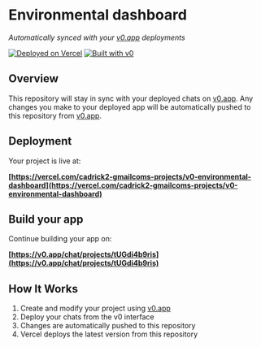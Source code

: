 # Environmental dashboard

*Automatically synced with your [v0.app](https://v0.app) deployments*

[![Deployed on Vercel](https://img.shields.io/badge/Deployed%20on-Vercel-black?style=for-the-badge&logo=vercel)](https://vercel.com/cadrick2-gmailcoms-projects/v0-environmental-dashboard)
[![Built with v0](https://img.shields.io/badge/Built%20with-v0.app-black?style=for-the-badge)](https://v0.app/chat/projects/tUGdi4b9ris)

## Overview

This repository will stay in sync with your deployed chats on [v0.app](https://v0.app).
Any changes you make to your deployed app will be automatically pushed to this repository from [v0.app](https://v0.app).

## Deployment

Your project is live at:

**[https://vercel.com/cadrick2-gmailcoms-projects/v0-environmental-dashboard](https://vercel.com/cadrick2-gmailcoms-projects/v0-environmental-dashboard)**

## Build your app

Continue building your app on:

**[https://v0.app/chat/projects/tUGdi4b9ris](https://v0.app/chat/projects/tUGdi4b9ris)**

## How It Works

1. Create and modify your project using [v0.app](https://v0.app)
2. Deploy your chats from the v0 interface
3. Changes are automatically pushed to this repository
4. Vercel deploys the latest version from this repository
